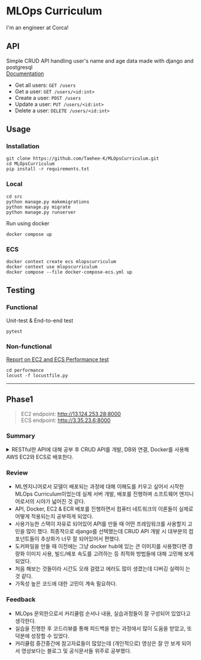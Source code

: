 # MLOps Curriculum

I'm an engineer at Corca!

## API

Simple CRUD API handling user's name and age data made with django and postgresql<br>
[Documentation](https://github.com/Taehee-K/MLOpsCurriculum/tree/main/src)

- Get all users: `GET /users`
- Get a user: `GET /users/<id:int>`
- Create a user: `POST /users`
- Update a user: `PUT /users/<id:int>`
- Delete a user: `DELETE /users/<id:int>`

## Usage

### Installation

```
git clone https://github.com/Taehee-K/MLOpsCurriculum.git
cd MLOpsCurriculum
pip install -r requirements.txt
```

### Local

```
cd src
python manage.py makemigrations
python manage.py migrate
python manage.py runserver
```

Run using docker

```
docker compose up
```

### ECS

```
docker context create ecs mlopscurriculum
docker context use mlopscurriculum
docker compose --file docker-compose-ecs.yml up
```

## Testing

### Functional
Unit-test & End-to-end test

```
pytest
```

### Non-functional
[Report on EC2 and ECS Performance test](./assignments/performance.md)
```
cd performance
locust -f locustfile.py
```

---

## Phase1

> EC2 endpoint: http://13.124.253.28:8000 <br>
> ECS endpoint: http://3.35.23.6:8000

### Summary

<details>
<summary>RESTful한 API에 대해 공부 후 CRUD API를 개발, DB와 연결, Docker를 사용해 AWS EC2와 ECS로 배포한다.</summary>
<p>

| Course                  | :balloon:                                                |
| :---------------------- | :------------------------------------------------------- |
| MLOps란 무엇인가        |                                                          |
| Git                     | [#1](https://github.com/Taehee-K/MLOpsCurriculum/pull/1) |
| RESTful API             | [#2](https://github.com/Taehee-K/MLOpsCurriculum/pull/2) |
| Database                |                                                          |
| Server Development      | [#3](https://github.com/Taehee-K/MLOpsCurriculum/pull/3) |
| Docker                  | [#6](https://github.com/Taehee-K/MLOpsCurriculum/pull/6) |
| Cloud Computing Service | [#9](https://github.com/Taehee-K/MLOpsCurriculum/pull/9) |

</p>
</details>

### Review

- ML엔지니어로서 모델이 배포되는 과정에 대해 이해도를 키우고 싶어서 시작한 MLOps Curriculum이었는데 실제 서버 개발, 배포를 진행하며 소프트웨어 엔지니어로서의 시야가 넓어진 것 같다.
- API, Docker, EC2 & ECR 배포를 진행하면서 컴퓨터 네트워크의 이론들이 실제로 어떻게 적용되는지 공부하게 되었다.
- 사용가능한 스택이 자유로 되어있어 API를 만들 때 어떤 프레임워크를 사용할지 고민을 많이 했다. 최종적으로 django를 선택했는데 CRUD API 개발 시 대부분의 컴포넌트들이 추상화가 너무 잘 되어있어서 편했다.
- 도커파일을 만들 때 이전에는 그냥 docker hub에 있는 큰 이미지를 사용했다면 경량화 이미지 사용, 빌드/배포 속도를 고려하는 등 최적화 방법들에 대해 고민해 보게 되었다.
- 처음 해보는 것들이라 시간도 오래 걸렸고 에러도 많이 생겼는데 디버깅 실력이 는 것 같다.
- 가독성 높은 코드에 대한 고민이 계속 필요하다.

### Feedback

- MLOps 문외한으로서 커리큘럼 순서나 내용, 실습과정들이 잘 구성되어 있었다고 생각한다.
- 실습을 진행한 후 코드리뷰를 통해 피드백을 받는 과정에서 많이 도움을 받았고, 또 덕분에 성장할 수 있었다.
- 커리큘럼 중간중간에 참고자료들이 많았는데 (개인적으로) 영상은 잘 안 보게 되어서 영상보다는 블로그 및 공식문서들 위주로 공부했다.
